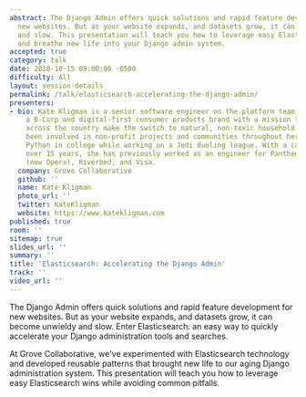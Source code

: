 ```yaml
---
abstract: The Django Admin offers quick solutions and rapid feature development for
  new websites. But as your website expands, and datasets grow, it can become unwieldy
  and slow. This presentation will teach you how to leverage easy Elasticsearch wins
  and breathe new life into your Django admin system.
accepted: true
category: talk
date: 2018-10-15 09:00:00 -0500
difficulty: All
layout: session-details
permalink: /talk/elasticsearch-accelerating-the-django-admin/
presenters:
- bio: Kate Kligman is a senior software engineer on the platform team at Grove Collaborative,
    a B-Corp and digital-first consumer products brand with a mission to help families
    across the country make the switch to natural, non-toxic household products. Kate's
    been involved in non-profit projects and communities throughout her career, discovering
    Python in college while working on a Jedi dueling league. With a career spanning
    over 15 years, she has previously worked as an engineer for Pantheon, Skyfire
    (now Opera), Riverbed, and Visa.
  company: Grove Collaborative
  github: ''
  name: Kate Kligman
  photo_url: ''
  twitter: KateKligman
  website: https://www.katekligman.com
published: true
room: ''
sitemap: true
slides_url: ''
summary: ''
title: 'Elasticsearch: Accelerating the Django Admin'
track: ''
video_url: ''
---
```


The Django Admin offers quick solutions and rapid feature development for new websites. But as your website expands, and datasets grow, it can become unwieldy and slow. Enter Elasticsearch: an easy way to quickly accelerate your Django administration tools and searches.

At Grove Collaborative, we've experimented with Elasticsearch technology and developed reusable patterns that brought new life to our aging Django administration system. This presentation will teach you how to leverage easy Elasticsearch wins while avoiding common pitfalls.
